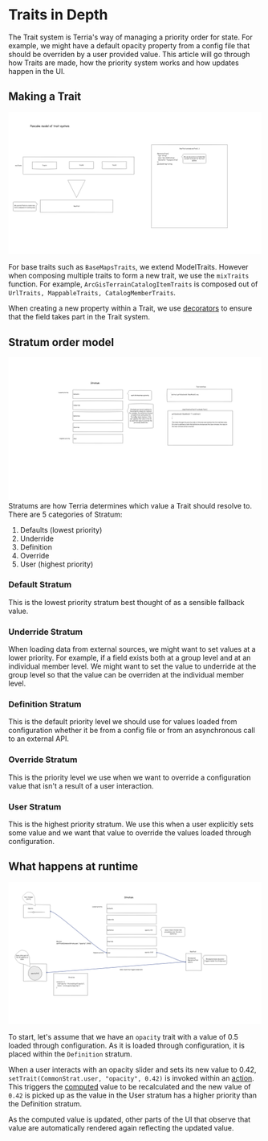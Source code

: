 # Traits in Depth

The Trait system is Terria's way of managing a priority order for state. For example, we might have a default opacity property from a config file that should be overriden by a user provided value. This article will go through how Traits are made, how the priority system works and how updates happen in the UI.

## Making a Trait
![Making a trait](./img/making_a_trait.png)

For base traits such as `BaseMapsTraits`, we extend ModelTraits. However when composing multiple traits to form a new trait, we use the `mixTraits` function. For example, `ArcGisTerrainCatalogItemTraits` is composed out of `UrlTraits, MappableTraits, CatalogMemberTraits`.

When creating a new property within a Trait, we use [decorators](https://babeljs.io/docs/en/babel-plugin-proposal-decorators) to ensure that the field takes part in the Trait system.


## Stratum order model
![Stratum order model](./img/stratum.png)
Stratums are how Terria determines which value a Trait should resolve to. There are 5 categories of Stratum:

1. Defaults (lowest priority)
2. Underride
3. Definition
4. Override
5. User (highest priority)

### Default Stratum
This is the lowest priority stratum best thought of as a sensible fallback value.

### Underride Stratum
When loading data from external sources, we might want to set values at a lower priority. For example, if a field exists both at a group level and at an individual member level. We might want to set the value to underride at the group level so that the value can be overriden at the individual member level.

### Definition Stratum
This is the default priority level we should use for values loaded from configuration whether it be from a config file or from an asynchronous call to an external API.

### Override Stratum
This is the priority level we use when we want to override a configuration value that isn't a result of a user interaction.

### User Stratum
This is the highest priority stratum. We use this when a user explicitly sets some value and we want that value to override the values loaded through configuration.

## What happens at runtime
![Runtime](./img/runtime.png)

To start, let's assume that we have an `opacity` trait with a value of 0.5 loaded through configuration. As it is loaded through configuration, it is placed within the `Definition` stratum.

When a user interacts with an opacity slider and sets its new value to 0.42, `setTrait(CommonStrat.user, "opacity", 0.42)` is invoked within an [action](https://www.mobxjs.com/refguide/action.html). This triggers the [computed](https://www.mobxjs.com/refguide/computed-decorator.html) value to be recalculated and the new value of `0.42` is picked up as the value in the User stratum has a higher priority than the Definition stratum.

As the computed value is updated, other parts of the UI that observe that value are automatically rendered again reflecting the updated value.
